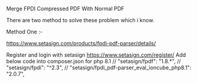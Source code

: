 Merge FPDI Compressed PDF With Normal PDF

There are two method to solve these problem which i know.

Method One :- 

https://www.setasign.com/products/fpdi-pdf-parser/details/

Register and login with setasign https://www.setasign.com/register/
Add below code into composer.json for php 8.1
    // "setasign/fpdf": "1.8.*",
    // "setasign/fpdi": "^2.3",
    // "setasign/fpdi_pdf-parser_eval_ioncube_php8.1": "2.0.7",
    
